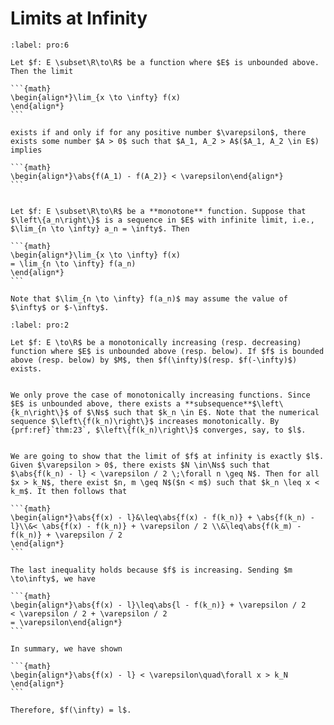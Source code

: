 # Limits at Infinity

````{prf:proposition}
:label: pro:6

Let $f: E \subset\R\to\R$ be a function where $E$ is unbounded above. Then the limit

```{math}
\begin{align*}\lim_{x \to \infty} f(x)
\end{align*}
```

exists if and only if for any positive number $\varepsilon$, there exists some number $A > 0$ such that $A_1, A_2 > A$($A_1, A_2 \in E$) implies 

```{math}
\begin{align*}\abs{f(A_1) - f(A_2)} < \varepsilon\end{align*}
```

````

````{prf:proposition}

Let $f: E \subset\R\to\R$ be a **monotone** function. Suppose that $\left\{a_n\right\}$ is a sequence in $E$ with infinite limit, i.e., $\lim_{n \to \infty} a_n = \infty$. Then 

```{math}
\begin{align*}\lim_{x \to \infty} f(x)
= \lim_{n \to \infty} f(a_n)
\end{align*}
```

Note that $\lim_{n \to \infty} f(a_n)$ may assume the value of $\infty$ or $-\infty$.

````

````{prf:proposition}
:label: pro:2

Let $f: E \to\R$ be a monotonically increasing (resp. decreasing) function where $E$ is unbounded above (resp. below). If $f$ is bounded above (resp. below) by $M$, then $f(\infty)$(resp. $f(-\infty)$) exists.

````

````{prf:proof}

We only prove the case of monotonically increasing functions. Since $E$ is unbounded above, there exists a **subsequence**$\left\{k_n\right\}$ of $\Ns$ such that $k_n \in E$. Note that the numerical sequence $\left\{f(k_n)\right\}$ increases monotonically. By {prf:ref}`thm:23`, $\left\{f(k_n)\right\}$ converges, say, to $l$. 


We are going to show that the limit of $f$ at infinity is exactly $l$. Given $\varepsilon > 0$, there exists $N \in\Ns$ such that $\abs{f(k_n) - l} < \varepsilon / 2 \;\forall n \geq N$. Then for all $x > k_N$, there exist $n, m \geq N$($n < m$) such that $k_n \leq x < k_m$. It then follows that 

```{math}
\begin{align*}\abs{f(x) - l}&\leq\abs{f(x) - f(k_n)} + \abs{f(k_n) - l}\\&< \abs{f(x) - f(k_n)} + \varepsilon / 2 \\&\leq\abs{f(k_m) - f(k_n)} + \varepsilon / 2
\end{align*}
```

The last inequality holds because $f$ is increasing. Sending $m \to\infty$, we have 

```{math}
\begin{align*}\abs{f(x) - l}\leq\abs{l - f(k_n)} + \varepsilon / 2
< \varepsilon / 2 + \varepsilon / 2
= \varepsilon\end{align*}
```

In summary, we have shown

```{math}
\begin{align*}\abs{f(x) - l} < \varepsilon\quad\forall x > k_N
\end{align*}
```

Therefore, $f(\infty) = l$.

````
